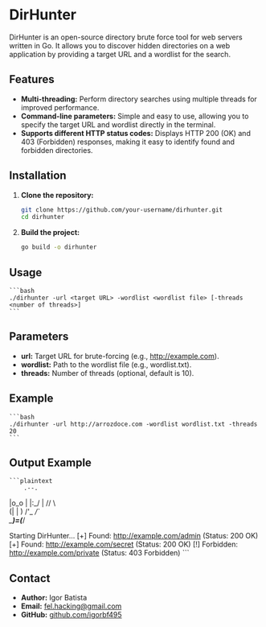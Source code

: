 # DirHunter

DirHunter is an open-source directory brute force tool for web servers written in Go. It allows you to discover hidden directories on a web application by providing a target URL and a wordlist for the search.

## Features

- **Multi-threading:** Perform directory searches using multiple threads for improved performance.
- **Command-line parameters:** Simple and easy to use, allowing you to specify the target URL and wordlist directly in the terminal.
- **Supports different HTTP status codes:** Displays HTTP 200 (OK) and 403 (Forbidden) responses, making it easy to identify found and forbidden directories.


## Installation

1. **Clone the repository:**

   ```bash
   git clone https://github.com/your-username/dirhunter.git
   cd dirhunter
   ```

2. **Build the project:**

    ```bash
   go build -o dirhunter
   ```

## Usage

    ```bash
    ./dirhunter -url <target URL> -wordlist <wordlist file> [-threads <number of threads>]
    ```

## Parameters

- **url:** Target URL for brute-forcing (e.g., http://example.com).
- **wordlist:** Path to the wordlist file (e.g., wordlist.txt).
- **threads:** Number of threads (optional, default is 10).

## Example

    ```bash
    ./dirhunter -url http://arrozdoce.com -wordlist wordlist.txt -threads 20
    ```

## Output Example

    ```plaintext
        .--.
   |o_o |
   |:_/ |
  //   \ \
 (|     | )
/'\_   _/`\
\___)=(___/

Starting DirHunter...
[+] Found: http://example.com/admin (Status: 200 OK)
[+] Found: http://example.com/secret (Status: 200 OK)
[!] Forbidden: http://example.com/private (Status: 403 Forbidden)
    ```

## Contact

- **Author:** Igor Batista
- **Email:** [fel.hacking@gmail.com](mailto:fel.hacking@gmail.com)
- **GitHub:** [github.com/igorbf495](https://github.com/igorbf495)
